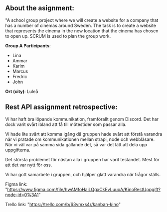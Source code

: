## About the asignment:

"A school group project where we will create a website for a company that has a number of cinemas around Sweden.
The task is to create a website that represents the cinema in the new location that the cinema has chosen to open up.
SCRUM is used to plan the group work.

**Group A Participants**:
- Lina
- Ammar
- Karim
- Marcus
- Fredric
- John

**Ort (city)**: Luleå

## Rest API assignment retrospective:

Vi har haft bra löpande kommunikation, framförallt genom Discord.
Det har dock varit svårt ibland att få till mötestider som passar alla.

Vi hade lite svårt att komma igång då gruppen hade svårt att förstå varandra när vi pratade om kommunikationen mellan strapi, node och webbläsare.
När vi väl var på samma sida gällande det, så var det lätt att dela upp uppgifterna.

Det största problemet för nästan alla i gruppen har varit testandet. Mest för att det var nytt för oss.

Vi har gott samarbete i gruppen, och hjälper glatt varandra när frågor ställs.

Figma link: "https://www.figma.com/file/hwAMfoHaiLQgxCkEvLuuoA/KinoRestUppgift?node-id=0%3A1"

Trello link: "https://trello.com/b/63vmxs4r/kanban-kino"
